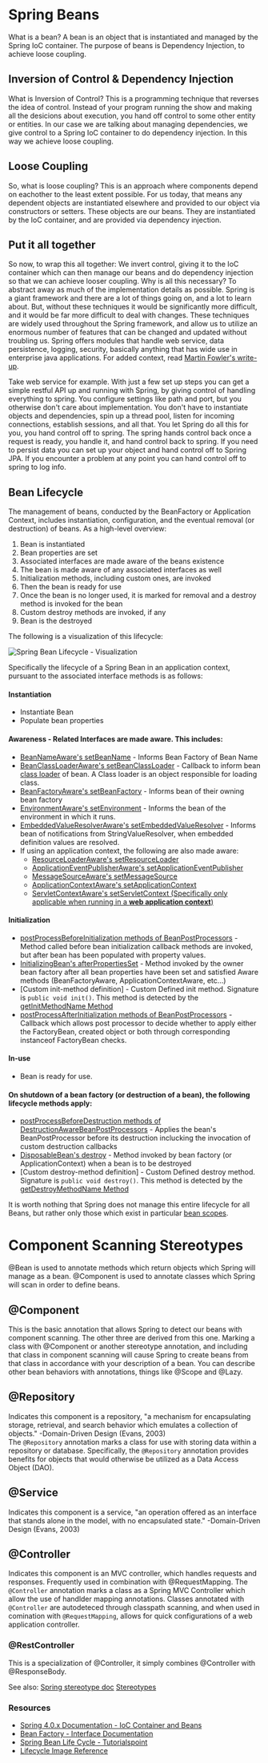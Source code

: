 # Spring Beans
What is a bean? A bean is an object that is instantiated and managed by the Spring IoC container. The purpose of beans is Dependency Injection, to achieve loose coupling.

## Inversion of Control & Dependency Injection
What is Inversion of Control? This is a programming technique that reverses the idea of control. Instead of your program running the show and making all the desicions about execution, you hand off control to some other entity or entities. In our case we are talking about managing dependencies, we give control to a Spring IoC container to do dependency injection. In this way we achieve loose coupling.

## Loose Coupling
So, what is loose coupling? This is an approach where components depend on eachother to the least extent possible. For us today, that means any dependent objects are instantiated elsewhere and provided to our object via constructors or setters. These objects are our beans. They are instantiated by the IoC container, and are provided via dependency injection.

## Put it all together
So now, to wrap this all together: We invert control, giving it to the IoC container which can then manage our beans and do dependency injection so that we can achieve looser coupling. Why is all this necessary? To abstract away as much of the implementation details as possible. Spring is a giant framework and there are a lot of things going on, and a lot to learn about. But, without these techniques it would be significantly more difficult, and it would be far more difficult to deal with changes. These techniques are widely used throughout the Spring framework, and allow us to utilize an enormous number of features that can be changed and updated without troubling us. Spring offers modules that handle web service, data persistence, logging, security, basically anything that has wide use in enterprise java applications. For added context, read [Martin Fowler's write-up](https://martinfowler.com/articles/injection.html). 

Take web service for example. With just a few set up steps you can get a simple restful API up and running with Spring, by giving control of handling everything to spring. You configure settings like path and port, but you otherwise don't care about implementation. You don't have to instantiate objects and dependencies, spin up a thread pool, listen for incoming connections, establish sessions, and all that. You let Spring do all this for you, you hand control off to spring. The spring hands control back once a request is ready, you handle it, and hand control back to spring. If you need to persist data you can set up your object and hand control off to Spring JPA. If you encounter a problem at any point you can hand control off to spring to log info.


## Bean Lifecycle
The management of beans, conducted by the BeanFactory or Application Context, includes instantiation, configuration, and the eventual removal (or destruction) of beans. As a high-level overview:
1. Bean is instantiated
1. Bean properties are set
1. Associated interfaces are made aware of the beans existence
1. The bean is made aware of any associated interfaces as well
1. Initialization methods, including custom ones, are invoked
1. Then the bean is ready for use
1. Once the bean is no longer used, it is marked for removal and a destroy method is invoked for the bean
1. Custom destroy methods are invoked, if any
1. Bean is the destroyed

The following is a visualization of this lifecycle:

![Spring Bean Lifecycle - Visualization](./../images/spring-bean-life-cycle.png)  
  

Specifically the lifecycle of a Spring Bean in an application context, pursuant to the associated interface methods is as follows:
#### Instantiation
 - Instantiate Bean
 - Populate bean properties

#### Awareness - Related Interfaces are made aware. This includes:
- [BeanNameAware's setBeanName](https://docs.spring.io/spring/docs/current/javadoc-api/org/springframework/beans/factory/BeanNameAware.html) - Informs Bean Factory of Bean Name
- [BeanClassLoaderAware's setBeanClassLoader](https://docs.spring.io/spring/docs/current/javadoc-api/org/springframework/beans/factory/BeanClassLoaderAware.html) - Callback to inform bean [class loader](https://docs.oracle.com/javase/8/docs/api/java/lang/ClassLoader.html?is-external=true) of bean. A Class loader is an object responsible for loading class.
- [BeanFactoryAware's setBeanFactory](https://docs.spring.io/spring/docs/current/javadoc-api/org/springframework/beans/factory/BeanFactoryAware.html) - Informs bean of their owning bean factory
- [EnvironmentAware's setEnvironment](https://docs.spring.io/spring/docs/current/javadoc-api/org/springframework/context/EnvironmentAware.html) - Informs the bean of the environment in which it runs.
- [EmbeddedValueResolverAware's setEmbeddedValueResolver](https://docs.spring.io/spring/docs/current/javadoc-api/org/springframework/context/EmbeddedValueResolverAware.html) - Informs bean of notifications from StringValueResolver, when embedded definition values are resolved.
 - If using an application context, the following are also made aware:
   - [ResourceLoaderAware's setResourceLoader](https://docs.spring.io/spring/docs/current/javadoc-api/org/springframework/core/io/ResourceLoader.html)
   - [ApplicationEventPublisherAware's setApplicationEventPublisher](https://docs.spring.io/spring/docs/current/javadoc-api/org/springframework/context/ApplicationEventPublisher.html)
   - [MessageSourceAware's setMessageSource](https://docs.spring.io/spring/docs/current/javadoc-api/org/springframework/context/MessageSource.html)
   - [ApplicationContextAware's setApplicationContext](https://docs.spring.io/spring/docs/current/javadoc-api/org/springframework/context/ApplicationContextAware.html)
   - [ServletContextAware's setServletContext (Specifically only applicable when running in a __web application context__)](https://docs.spring.io/spring/docs/current/javadoc-api/org/springframework/web/context/ServletContextAware.html)

#### Initialization
- [postProcessBeforeInitialization methods of BeanPostProcessors](https://docs.spring.io/spring/docs/current/javadoc-api/org/springframework/beans/factory/config/BeanPostProcessor.html#postProcessBeforeInitialization-java.lang.Object-java.lang.String-) - Method called before bean initialization callback methods are invoked, but after bean has been populated with property values.
- [InitializingBean's afterPropertiesSet](https://docs.spring.io/spring/docs/current/javadoc-api/org/springframework/beans/factory/InitializingBean.html#afterPropertiesSet--) - Method invoked by the owner bean factory after all bean properties have been set and satisfied Aware methods (BeanFactoryAware, ApplicationContextAware, etc...)
- [Custom init-method definition] - Custom Defined init method. Signature is `public void init()`. This method is detected by the [getInitMethodName Method](https://docs.spring.io/spring/docs/current/javadoc-api/org/springframework/beans/factory/support/AbstractBeanDefinition.html#getInitMethodName--)
- [postProcessAfterInitialization methods of BeanPostProcessors](https://docs.spring.io/spring/docs/current/javadoc-api/org/springframework/beans/factory/config/BeanPostProcessor.html#postProcessBeforeInitialization-java.lang.Object-java.lang.String-) - Callback which allows post processor to decide whether to apply either the FactoryBean, created object or both through corresponding instanceof FactoryBean checks.

#### In-use
- Bean is ready for use.

#### On shutdown of a bean factory (or destruction of a bean), the following lifecycle methods apply:
- [postProcessBeforeDestruction methods of DestructionAwareBeanPostProcessors](https://docs.spring.io/spring/docs/current/javadoc-api/org/springframework/beans/factory/annotation/InitDestroyAnnotationBeanPostProcessor.html#postProcessBeforeDestruction-java.lang.Object-java.lang.String-) - Applies the bean's BeanPostProcessor before its destruction inclucking the invocation of custom destruction callbacks
- [DisposableBean's destroy](https://docs.spring.io/spring/docs/current/javadoc-api/org/springframework/beans/factory/DisposableBean.html#destroy--) - Method invoked by bean factory (or ApplicationContext) when a bean is to be destroyed
- [Custom destroy-method definition] - Custom Defined destroy method. Signature is `public void destroy()`. This method is detected by the [getDestroyMethodName Method](https://docs.spring.io/spring-framework/docs/current/javadoc-api/org/springframework/beans/factory/support/AbstractBeanDefinition.html#getDestroyMethodName--)

It is worth nothing that Spring does not manage this entire lifecycle for all Beans, but rather only those which exist in particular [bean scopes](./bean-scopes.md).


# Component Scanning Stereotypes
@Bean is used to annotate methods which return objects which Spring will manage as a bean. @Component is used to annotate classes which Spring will scan in order to define beans.

## @Component
This is the basic annotation that allows Spring to detect our beans with component scanning. The other three are derived from this one. Marking a class with @Component or another stereotype annotation, and including that class in component scanning will cause Spring to create beans from that class in accordance with your description of a bean. You can describe other bean behaviors with annotations, things like @Scope and @Lazy.


## @Repository
Indicates this component is a repository, "a mechanism for encapsulating storage, retrieval, and search behavior which emulates a collection of objects." -Domain-Driven Design (Evans, 2003)  
The `@Repository` annotation marks a class for use with storing data within a repository or database. Specifically, the `@Repository` annotation provides benefits for objects that would otherwise be utilized as a Data Access Object (DAO).
## @Service
Indicates this component is a service, "an operation offered as an interface that stands alone in the model, with no encapsulated state." -Domain-Driven Design (Evans, 2003)

## @Controller
Indicates this component is an MVC controller, which handles requests and responses. Frequently used in combination with @RequestMapping.
The `@Controller` annotation marks a class as a Spring MVC Controller which allow the use of handlder mapping annotations. Classes annotated with `@Controller` are autodeteced through classpath scanning, and when used in comination with `@RequestMapping`, allows for quick configurations of a web application controller.

### @RestController
This is a specialization of @Controller, it simply combines @Controller with @ResponseBody.



See also:
[Spring stereotype doc](https://docs.spring.io/spring-framework/docs/current/javadoc-api/org/springframework/stereotype/package-summary.html)
[Stereotypes](https://gitlab.com/revature_training/spring-team/-/blob/master/modules/framework/stereotypes.md)


### Resources
* [Spring 4.0.x Documentation - IoC Container and Beans](https://docs.spring.io/spring/docs/4.0.x/spring-framework-reference/html/beans.html)
* [Bean Factory - Interface Documentation](https://docs.spring.io/spring/docs/current/javadoc-api/org/springframework/beans/factory/BeanFactory.html)
* [Spring Bean Life Cycle - Tutorialspoint](https://www.tutorialspoint.com/spring/spring_bean_life_cycle.htm)
* [Lifecycle Image Reference](https://howtodoinjava.com/spring-core/spring-bean-life-cycle/)
